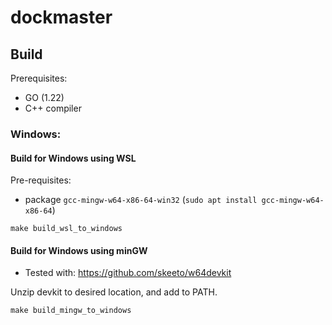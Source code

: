 # dockmaster

## Build

Prerequisites:

- GO (1.22)
- C++ compiler

### Windows:

#### Build for Windows using WSL

Pre-requisites:

- package `gcc-mingw-w64-x86-64-win32` (`sudo apt install gcc-mingw-w64-x86-64`)


```
make build_wsl_to_windows
```

#### Build for Windows using minGW

- Tested with: https://github.com/skeeto/w64devkit

Unzip devkit to desired location, and add to PATH.

```
make build_mingw_to_windows
```